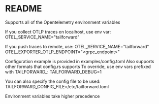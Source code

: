 # README

Supports all of the Opentelemetry environment variables

If you collect OTLP traces on localhost, use env var:
OTEL_SERVICE_NAME="tailforward"

If you push traces to remote, use:
OTEL_SERVICE_NAME="tailforward"
OTEL_EXPORTER_OTLP_ENDPOINT="<grpc_endpoint>"

Configuration example is provided in examples/config.toml
Also supports other formats that config.rs supports
To override, use env vars prefixed with TAILFORWARD_:
TAILFORWARD_DEBUG=1

You can also specify the config file to be used:
TAILFORWARD_CONFIG_FILE=/etc/tailforward.toml

Environment variables take higher precedence
